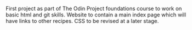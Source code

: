 First project as part of The Odin Project foundations course to work on basic html and git skills. Website to contain a main index page which will have links to other recipes. CSS to be revised at a later stage.
